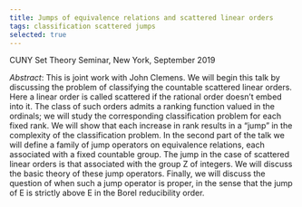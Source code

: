 ```yaml
---
title: Jumps of equivalence relations and scattered linear orders
tags: classification scattered jumps
selected: true
---
```


CUNY Set Theory Seminar, New York, September 2019<!--more-->

*Abstract*: This is joint work with John Clemens. We will begin this talk by discussing the problem of classifying the countable scattered linear orders. Here a linear order is called scattered if the rational order doesn’t embed into it. The class of such orders admits a ranking function valued in the ordinals; we will study the corresponding classification problem for each fixed rank. We will show that each increase in rank results in a “jump” in the complexity of the classification problem. In the second part of the talk we will define a family of jump operators on equivalence relations, each associated with a fixed countable group. The jump in the case of scattered linear orders is that associated with the group Z of integers. We will discuss the basic theory of these jump operators. Finally, we will discuss the question of when such a jump operator is proper, in the sense that the jump of E is strictly above E in the Borel reducibility order.